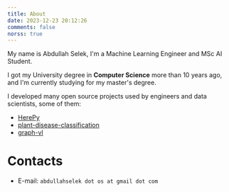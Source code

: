 ```yaml
---
title: About
date: 2023-12-23 20:12:26
comments: false
norss: true
---
```


My name is Abdullah Selek, I'm a Machine Learning Engineer and MSc AI Student.

I got my University degree in **Computer Science** more than 10 years ago, and I'm currently studying for my master's degree.

I developed many open source projects used by engineers and data scientists, some of them:

- [HerePy](https://github.com/abdullahselek/HerePy)
- [plant-disease-classification](https://github.com/abdullahselek/plant-disease-classification-tf)
- [graph-vl](https://github.com/verifid/graph-vl)

# Contacts

- E-mail: `abdullahselek dot os at gmail dot com`
